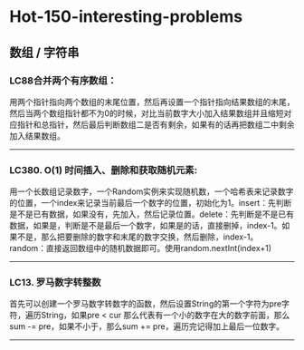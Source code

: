 # Hot-150-interesting-problems

## 数组 / 字符串

### LC88合并两个有序数组：

用两个指针指向两个数组的末尾位置，然后再设置一个指针指向结果数组的末尾，然后当两个数组指针都不为0的时候，对比当前数字大小加入结果数组并且缩短对应指针和总指针，然后最后判断数组二是否有剩余，如果有的话再把数组二中剩余加入结果数组。

***

### LC380. O(1) 时间插入、删除和获取随机元素:

用一个长数组记录数字，一个Random实例来实现随机数，一个哈希表来记录数字的位置，一个index来记录当前最后一个数字的位置，初始化为1。insert：先判断是不是已有数据，如果没有，先加入，然后记录位置。delete：先判断是不是已有数据，如果是，判断是不是最后一个数字，如果是的话，直接删掉，index-1。如果不是，那么把要删除的数字和末尾的数字交换，然后删除，index-1。random：直接返回数组中的随机数据即可。使用random.nextInt(index+1)

***

### LC13. 罗马数字转整数

首先可以创建一个罗马数字转数字的函数，然后设置String的第一个字符为pre字符，遍历String，如果pre < cur 那么代表有一个小的数字在大的数字前面，那么sum -= pre，如果不小于，那么sum += pre，遍历完记得加上最后一位数字。

***


